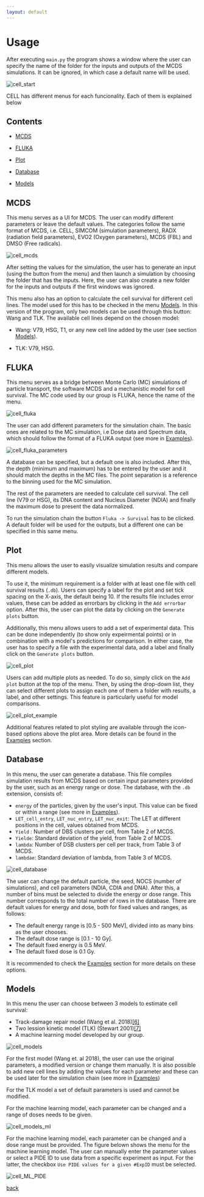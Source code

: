 ```yaml
---
layout: default
---
```


# Usage

After executing `main.py` the program shows a window where the user can specify the name of the folder for the inputs and outputs of the MCDS simulations. It can be ignored, in which case a default name will be used.

![cell_start](./images/cell_start.jpg)

CELL has different menus for each funcionality. Each of them is explained below

## Contents

- [MCDS](#mcds)

- [FLUKA](#fluka)

- [Plot](#plot)

- [Database](#database)

- [Models](#models)

## MCDS

This menu serves as a UI for MCDS. The user can modify different parameters or leave the default values. The categories follow the same format of MCDS, i.e. CELL, SIMCOM (simulation parameters), RADX (radiation field parameters), EVO2 (Oxygen parameters), MCDS (FBL) and DMSO (Free radicals). 

![cell_mcds](./images/cell_mcds.jpg)

After setting the values for the simulation, the user has to generate an input (using the button from the menu) and then launch a simulation by choosing the folder that has the inputs. Here, the user can also create a new folder for the inputs and outputs if the first windows was ignored.

This menu also has an option to calculate the cell survival for different cell lines. The model used for this has to be checked in the menu [Models](#models). 
In this version of the program, only two models can be used through this button: Wang and TLK. The available cell lines depend on the chosen model:

- Wang: V79, HSG, T1, or any new cell line added by the user (see section [Models](#models)).

- TLK: V79, HSG.

## FLUKA

This menu serves as a bridge between Monte Carlo (MC) simulations of particle transport, the software MCDS and a mechanistic model for cell survival. The MC code used by our group is FLUKA, hence the name of the menu.

![cell_fluka](./images/cell_fluka.jpg)

The user can add different parameters for the simulation chain. The basic ones are related to the MC simulation, i.e Dose data and Spectrum data, which should follow the format of a FLUKA output (see more in [Examples](./examples.md)).

![cell_fluka_parameters](./images/cell_fluka_parameters.jpg)

A database can be specified, but a default one is also included. After this, the depth (minimum and maximum) has to be entered by the user and it should match the depths in the MC files. The point separation is a reference to the binning used for the MC simulation. 

The rest of the parameters are needed to calculate cell survival. The cell line (V79 or HSG), its DNA content and Nucleus Diameter (NDIA) and finally the maximum dose to present the data normalized.

To run the simulation chain the button `Fluka -> Survival` has to be clicked. A default folder will be used for the outputs, but a different one can be specified in this same menu.

## Plot

This menu allows the user to easily visualize simulation results and compare different models.

To use it, the minimum requirement is a folder with at least one file with cell survival results (`.db`). Users can specify a label for the plot and set tick spacing on the X-axis, the default being 10. If the results file includes error values, these can be added as errorbars by clicking in the `Add errorbar` option. After this, the user can plot the data by clicking on the `Generate plots` button.

Additionally, this menu allows users to add a set of experimental data. This can be done independently (to show only expeirmental points) or in combination with a model's predictions for comparison. In either case, the user has to specify a file with the experimental data, add a label and finally click on the `Generate plots` button.

![cell_plot](./images/cell_plot.jpg)

Users can add multiple plots as needed. To do so, simply click on the `Add plot` button at the top of the menu. Then, by using the drop-down list, they can select different plots to assign each one of them a folder with results, a label, and other settings. This feature is particularly useful for model comparisons. 

![cell_plot_example](./images/cell_plot_example.jpg)

Additional features related to plot styling are available through the icon-based options above the plot area. More details can be found in the [Examples](./examples.md) section.

## Database

In this menu, the user can generate a database. This file compiles simulation results from MCDS based on certain input parameters provided by the user, such as an energy range or dose. The database, with the `.db` extension, consists of:

 - `energy` of the particles, given by the user's input. This value can be fixed or within a range (see more in [Examples](./examples.md)).
 - `LET_cell_entry`, `LET_nuc_entry`, `LET_nuc_exit`: The LET at different positions in the cell, values obtained from MCDS.
 - `Yield` : Number of DBS clusters per cell, from Table 2 of MCDS.
 - `Yielde`: Standard deviation of the yield, from Table 2 of MCDS.
 - `lambda`: Number of DSB clusters per cell per track, from Table 3 of MCDS.
 - `lambdae`: Standard deviation of lambda, from Table 3 of MCDS.

![cell_database](./images/cell_database.jpg)

The user can change the default particle, the seed, NOCS (number of simulations), and cell parameters (NDIA, CDIA and DNA).
After this, a number of bins must be selected to divide the energy or dose range. This number corresponds to the total number of rows in the database.
There are default values for energy and dose, both for fixed values and ranges, as follows:
-   The default energy range is [0.5 - 500 MeV], divided into as many bins as the user chooses.
-   The default dose range is [0.1 - 10 Gy].
-   The default fixed energy is 0.5 MeV.
-   The default fixed dose is 0.1 Gy.


It is recommended to check the [Examples](./examples.md) section for more details on these options.

## Models

In this menu the user can choose between 3 models to estimate cell survival:
- Track-damage repair model (Wang et al. 2018)[[6]](./interfaz_grafica_adn.md#references)
- Two lession kinetic model (TLK) (Stewart 2001)[[7]](./interfaz_grafica_adn.md#references)
- A machine learning model developed by our group.

![cell_models](./images/cell_models.jpg)

For the first model (Wang et. al 2018), the user can use the original parameters, a modified version or change them manually. It is also possible to add new cell lines by adding the values for each parameter and these can be used later for the simulation chain (see more in [Examples](./examples.md))

For the TLK model a set of default parameters is used and cannot be modified.

For the machine learning model, each parameter can be changed and a range of doses needs to be given. 

![cell_models_ml](./images/cell_models_ml.jpg)

For the machine learning model, each parameter can be changed and a dose range must be provided. The figure belown shows the menu for the machine learning model.
The user can manually enter the parameter values or select a PIDE ID to use data from a specific experiment as input. For the latter, the checkbox  `Use PIDE values for a given #ExpID` must be selected.

![cell_ML_PIDE](./images/cell_ML_PIDE.jpg)

[back](./interfaz_grafica_adn.md)